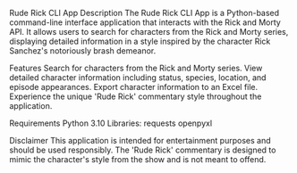 Rude Rick CLI App
Description
The Rude Rick CLI App is a Python-based command-line interface application that interacts with the Rick and Morty API. It allows users to search for characters from the Rick and Morty series, displaying detailed information in a style inspired by the character Rick Sanchez's notoriously brash demeanor.

Features
Search for characters from the Rick and Morty series.
View detailed character information including status, species, location, and episode appearances.
Export character information to an Excel file.
Experience the unique 'Rude Rick' commentary style throughout the application.

Requirements
Python 3.10
Libraries:
requests
openpyxl

Disclaimer
This application is intended for entertainment purposes and should be used responsibly. The 'Rude Rick' commentary is designed to mimic the character's style from the show and is not meant to offend.
